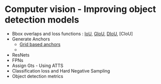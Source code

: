 # Computer vision - Improving object detection models 


- Bbox overlaps and loss functions : [IoU](https://youtu.be/ioM2JM5kWQU), [GIoU](https://youtu.be/OoRq6F5pY_E), [DIoU](https://youtu.be/1f5R88KKPVQ), [CIoU]
- Generate Anchors 
    - [Grid based anchors](https://youtu.be/it_b7jMqc9k)
    - 
- ResNets 
- FPNs 
- Assign Gts - Using ATTS 
- Classification loss and Hard Negative Sampling 
- Object detection metrics 


